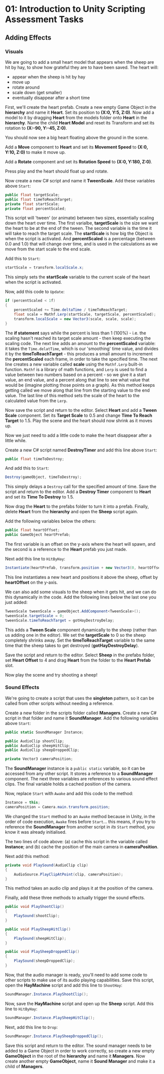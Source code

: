 # 01: Introduction to Unity Scripting Assessment Tasks

## Adding Effects

### Visuals

We are going to add a small heart model that appears when the sheep are hit by hay, to show how grateful they are to have been saved. The heart will:

- appear when the sheep is hit by hay
- move up
- rotate around
- scale down (get smaller)
- eventually disappear after a short time

First, we'll create the heart prefab. Create a new empty Game Object in the **hierarchy** and name it **Heart**. Set its position to **(X:0, Y:5, Z:0)**. Now add a model to it by dragging **Heart** from the models folder onto **Heart** in the **hierarchy**. Name the child **Heart Model** and reset its Transform and set its rotation to **(X:-90, Y:-45, Z:0)**.

You should now see a big heart floating above the ground in the scene.

Add a **Move** component to **Heart** and set its **Movement Speed** to **(X:0, Y:10, Z:0)** to make it move up.

Add a **Rotate** component and set its **Rotation Speed** to **(X:0, Y:180, Z:0)**.

Press play and the heart should float up and rotate.

Now create a new C# script and name it **TweenScale**. Add these variables above `Start`:

```csharp
public float targetScale; 
public float timeToReachTarget; 
private float startScale;  
private float percentScaled; 
```

This script will 'tween' (or animate) between two sizes, essentially scaling down the heart over time. The first varialbe, **targetScale** is the size we want the heart to be at the end of the tween. The second variable is the time it will take to reach the target scale. The **startScale** is how big the Object is when the script is activated. And **percentScaled** is a percentage (between 0.0 and 1.0) that will change over time, and is used in the calculations as we move from the start scale to the end scale.

Add this to `Start`:

```csharp
startScale = transform.localScale.x;
```

This simply sets the **startScale** variable to the current scale of the heart when the script is activated.

Now, add this code to `Update`:

```csharp
if (percentScaled < 1f) 
{
    percentScaled += Time.deltaTime / timeToReachTarget; 
    float scale = Mathf.Lerp(startScale, targetScale, percentScaled); 
    transform.localScale = new Vector3(scale, scale, scale); 
}
```

The **if statement** says while the percent is less than 1 (100%) - i.e. the scaling hasn't reached its target scale amount - then keep executing the scaling code. The next line adds an amount to the **percentScaled** variable: it takes the `Time.delatTime`, which is our 'smoothing' time value, and divides it by the **timeToReachTarget** - this produces a small amount to increment the **percentScaled** each frame, in order to take the specified time. The next line creates a new variable called **scale** using the `Mathf.Lerp` built-in function. `Mathf` is a library of math functions, and `Lerp` is used to find a value between two numbers based on a percent - so we give it a start value, an end value, and a percent along that line to see what value that would be (imagine plotting those points on a graph). As this method keeps getting called we move along that line from the starting value to the end value. The last line of this method sets the scale of the heart to the calculated value from the `Lerp`.

Now save the script and return to the editor. Select **Heart** and add a **Tween Scale** component. Set its **Target Scale** to 0.5 and change **Time To Reach Target** to 1.5. Play the scene and the heart should now shrink as it moves up.

Now we just need to add a little code to make the heart disappear after a little while.

Create a new C# script named **DestroyTimer** and add this line above `Start`:

```csharp
public float timeToDestroy;
```

And add this to `Start`:

```csharp
Destroy(gameObject, timeToDestroy);
```

This simply delays a `Destroy` call for the specified amount of time. Save the script and return to the editor. Add a **Destroy Timer** component to **Heart** and set its **Time To Destroy** to 1.5.

Now drag the **Heart** to the prefabs folder to turn it into a prefab. Finally, delete **Heart** from the **hierarchy** and open the **Sheep** script again.

Add the following variables below the others:

```csharp
public float heartOffset; 
public GameObject heartPrefab; 
```

The first variable is an offset on the y-axis where the heart will spawn, and the second is a reference to the **Heart** prefab you just made.

Next add this line to `HitByHay`:

```csharp
Instantiate(heartPrefab, transform.position + new Vector3(0, heartOffset, 0), Quaternion.identity);
```

This line instantiates a new heart and positions it above the sheep, offset by **heartOffset** on the y-axis.

We can also add some visuals to the sheep when it gets hit, and we can do this dynamically in the code. Add the following lines below the last one you just added:

```csharp
TweenScale tweenScale = gameObject.AddComponent<TweenScale>();
tweenScale.targetScale = 0; 
tweenScale.timeToReachTarget = gotHayDestroyDelay;
```

This adds a **Tween Scale** component dynamically to the sheep (rather than us adding one in the editor). We set the **targetScale** to 0 so the sheep completely shrinks away. Set the **timeToReachTarget** variable to the same time that the sheep takes to get destroyed (**gotHayDestroyDelay**).

Save the script and return to the editor. Select **Sheep** in the prefabs folder, set **Heart Offset** to 4 and drag **Heart** from the folder to the **Heart Prefab** slot.

Now play the scene and try shooting a sheep!

### Sound Effects

We're going to create a script that uses the **singleton** pattern, so it can be called from other scripts without needing a reference.

Create a new folder in the scripts folder called **Managers**. Create a new C# script in that folder and name it **SoundManager**. Add the following variables above `Start`:

```csharp
public static SoundManager Instance; 

public AudioClip shootClip; 
public AudioClip sheepHitClip; 
public AudioClip sheepDroppedClip; 

private Vector3 cameraPosition; 
```

The **SoundManager** instance is a `public static` variable, so it can be accessed from any other script. It stores a reference to a **SoundManager** component. The next three variables are references to various sound effect clips. The final variable holds a cached position of the camera.

Now, replace `Start` with `Awake` and add this code to the method:

```csharp
Instance = this; 
cameraPosition = Camera.main.transform.position; 
```

We changed the `Start` method to an `Awake` method because in Unity, in the order of code execution, `Awake` fires before `Start`... this means, if you try to reference the **SoundManager** from another script in *its* `Start` method, you know it was already initialised.

The two lines of code above: (a) cache this script in the variable called **Instance**; and (b) cache the position of the main camera in **cameraPosition**.

Next add this method:

```csharp
private void PlaySound(AudioClip clip)
{
    AudioSource.PlayClipAtPoint(clip, cameraPosition);
}
```

This method takes an audio clip and plays it at the position of the camera.

Finally, add these three methods to actually trigger the sound effects.

```csharp
public void PlayShootClip()
{
    PlaySound(shootClip);
}

public void PlaySheepHitClip()
{
    PlaySound(sheepHitClip);
}

public void PlaySheepDroppedClip()
{
    PlaySound(sheepDroppedClip);
}
```

Now, that the audio manager is ready, you'll need to add some code to other scripts to make use of its audio playing capabilities. Save this script, open the **HayMachine** script and add this line to `ShootHay`:

```csharp
SoundManager.Instance.PlayShootClip();
```

Now, save the **HayMachine** script and open up the **Sheep** script. Add this line to `HitByHay`:

```csharp
SoundManager.Instance.PlaySheepHitClip();
```

Next, add this line to `Drop`:

```csharp
SoundManager.Instance.PlaySheepDroppedClip();
```

Save this script and return to the editor. The sound manager needs to be added to a Game Object in order to work correctly, so create a new empty **GameObject** in the root of the **hierarchy** and name it **Managers**. Now create another empty **GameObject**, name it **Sound Manager** and make it a child of **Managers**.
